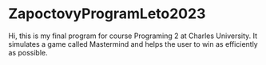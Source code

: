 # ZapoctovyProgramLeto2023
Hi, this is my final program for course Programing 2 at Charles University. It simulates a game called Mastermind and helps the user to win as efficiently as possible.
